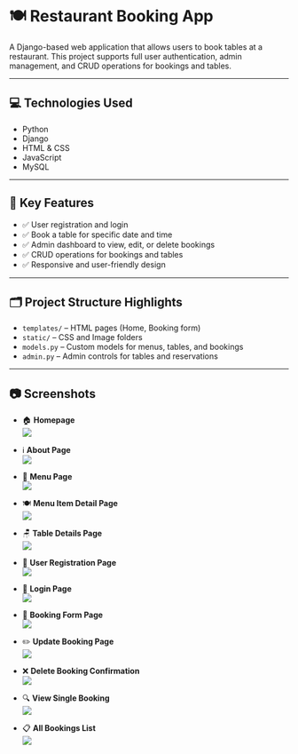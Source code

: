 # 🍽️ Restaurant Booking App

A Django-based web application that allows users to book tables at a restaurant. This project supports full user authentication, admin management, and CRUD operations for bookings and tables.

---

## 💻 Technologies Used

- Python  
- Django  
- HTML & CSS  
- JavaScript  
- MySQL  

---

## 🔑 Key Features

- ✅ User registration and login  
- ✅ Book a table for specific date and time  
- ✅ Admin dashboard to view, edit, or delete bookings  
- ✅ CRUD operations for bookings and tables  
- ✅ Responsive and user-friendly design  

---

## 🗂️ Project Structure Highlights

- `templates/` – HTML pages (Home, Booking form)  
- `static/` – CSS and Image folders  
- `models.py` – Custom models for menus, tables, and bookings  
- `admin.py` – Admin controls for tables and reservations  

---

## 📷 Screenshots

- 🏠 **Homepage**  
  ![](screenshots/homepage.png)

- ℹ️ **About Page**  
  ![](screenshots/about.png)

- 📜 **Menu Page**  
  ![](screenshots/menu.png)

- 🍽️ **Menu Item Detail Page**  
  ![](screenshots/menuitem.png)

- 🪑 **Table Details Page**  
  ![](screenshots/table-details.png)

- 📝 **User Registration Page**  
  ![](screenshots/register.png)

- 🔐 **Login Page**  
  ![](screenshots/login.png)

- 📅 **Booking Form Page**  
  ![](screenshots/booking.png)

- ✏️ **Update Booking Page**  
  ![](screenshots/update-booking.png)

- ❌ **Delete Booking Confirmation**  
  ![](screenshots/delete-booking.png)

- 🔍 **View Single Booking**  
  ![](screenshots/view-booking.png)

- 📋 **All Bookings List**  
  ![](screenshots/bookings.png)


